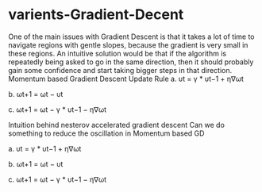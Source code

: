 # varients-Gradient-Decent
One of the main issues with Gradient Descent is that it takes a lot of time to navigate regions with gentle slopes, because the gradient is very small in these regions. An intuitive solution would be that if the algorithm is repeatedly being asked to go in the same direction, then it should probably gain some confidence and start taking bigger steps in that direction.
Momentum based Gradient Descent Update Rule
a. υt = γ * υt−1 + η∇ωt

b. ωt+1 = ωt − υt

c. ωt+1 = ωt − γ * υt−1 − η∇ωt

Intuition behind nesterov accelerated gradient descent
Can we do something to reduce the oscillation in Momentum based GD

a. υt = γ * υt−1 + η∇ωt

b. ωt+1 = ωt − υt

c. ωt+1 = ωt − γ * υt−1 − η∇ωt

